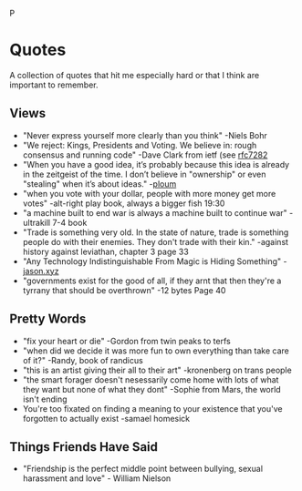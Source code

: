 P
# Quotes
A collection of quotes that hit me especially hard or that I think are important to remember.

## Views
- "Never express yourself more clearly than you think" -Niels Bohr
- "We reject: Kings, Presidents and Voting. 
We believe in: rough consensus and running code" -Dave Clark from ietf (see [rfc7282](https://datatracker.ietf.org/doc/html/rfc7282)
- "When you have a good idea, it’s probably because this idea is already in the zeitgeist of the time. I don’t believe in "ownership" or even "stealing" when it’s about ideas." -[ploum](https://ploum.net/2024-10-20-20years-linux-desktop-part1.html)
- "when you vote with your dollar, people with more money get more votes" -alt-right play book, always a bigger fish 19:30
- "a machine built to end war is always a machine built to continue war" -ultrakill 7-4 book
- "Trade is something very old. In the state of nature, trade is something people do with their enemies. They don't trade with their kin." -against history against leviathan, chapter 3 page 33
- "Any Technology Indistinguishable From Magic is Hiding Something" -[jason.xyz](jason.xya)
- "governments exist for the good of all, if they arnt that then they're a tyrrany that should be overthrown" -12 bytes Page 40



## Pretty Words
- "fix your heart or die" -Gordon from twin peaks to terfs
- "when did we decide it was more fun to own everything than take care of it?" -Randy, book of randicus
- "this is an artist giving their all to their art" -kronenberg on trans people
- "the smart forager doesn't nesessarily come home with lots of what they want but none of what they dont" -Sophie from Mars, the world isn't ending
- You're too fixated on finding a meaning to your existence that you've forgotten to actually exist -samael homesick

## Things Friends Have Said
- "Friendship is the perfect middle point between bullying, sexual harassment and love" - William Nielson
